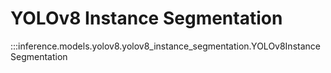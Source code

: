 # YOLOv8 Instance Segmentation

:::inference.models.yolov8.yolov8_instance_segmentation.YOLOv8InstanceSegmentation